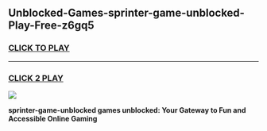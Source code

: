 
## Unblocked-Games-sprinter-game-unblocked-Play-Free-z6gq5
<h3>
<a href="https://premium76.site?title=sprinter-game-unblocked&ref=18A">CLICK TO PLAY</a></h3>
<hr>

<h3>
<a href="https://premium76.site?title=sprinter-game-unblocked&ref=18A">CLICK 2 PLAY</a>
  
</h3>

<a href="https://premium76.site?title=sprinter-game-unblocked&ref=18A"><img src="https://clearcache.store/games.png"></a>


**sprinter-game-unblocked games unblocked: Your Gateway to Fun and Accessible Online Gaming**
